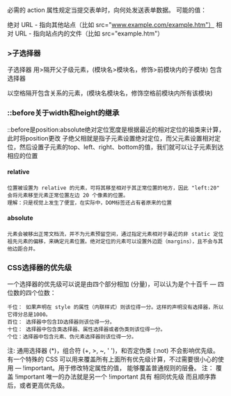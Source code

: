 ### <form action="">
必需的 action 属性规定当提交表单时，向何处发送表单数据。
可能的值：

绝对 URL - 指向其他站点（比如 src="www.example.com/example.htm"）
相对 URL - 指向站点内的文件（比如 src="example.htm"）
### >子选择器
子选择器
用>隔开父子级元素，(模块名>模块名，修饰>前模块内的子模块)
包含选择器

以空格隔开包含关系的元素，(模块名模块名，修饰空格前模块内所有该模块)
### ::before关于width和height的继承
::before是position:absolute绝对定位宽度是根据最近的相对定位的祖类来计算，此时将position更改
子绝父相就是指子元素设置绝对定位，而父元素设置相对定位，然后设置子元素的top、left、right、bottom的值，我们就可以让子元素到达相应的位置
#### relative	
    位置被设置为 relative 的元素，可将其移至相对于其正常位置的地方，因此 "left:20" 会将元素移至元素正常位置左边 20 个像素的位置。
    理解：只是视觉上发生了便宜，在实际中，DOM标签还占有者原来的位置
#### absolute
    元素会被移出正常文档流，并不为元素预留空间，通过指定元素相对于最近的非 static 定位祖先元素的偏移，来确定元素位置。绝对定位的元素可以设置外边距（margins），且不会与其他边距合并。
### CSS选择器的优先级
一个选择器的优先级可以说是由四个部分相加 (分量)，可以认为是个十百千 — 四位数的四个位数：

    千位： 如果声明在 style 的属性（内联样式）则该位得一分。这样的声明没有选择器，所以它得分总是1000。
    百位： 选择器中包含ID选择器则该位得一分。
    十位： 选择器中包含类选择器、属性选择器或者伪类则该位得一分。
    个位：选择器中包含元素、伪元素选择器则该位得一分。

注: 通用选择器 (*)，组合符 (+, >, ~, ' ')，和否定伪类 (:not) 不会影响优先级。
有一个特殊的 CSS 可以用来覆盖所有上面所有优先级计算，不过需要很小心的使用 — !important。用于修改特定属性的值， 能够覆盖普通规则的层叠。
注： 覆盖 !important 唯一的办法就是另一个 !important 具有 相同优先级 而且顺序靠后，或者更高优先级。